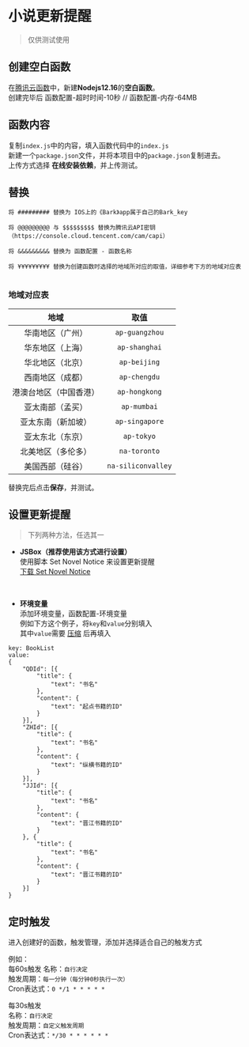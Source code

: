 # 小说更新提醒
> 仅供测试使用

## 创建空白函数

在[腾讯云函数](https://console.cloud.tencent.com/scf/index/1)中，新建**Nodejs12.16**的**空白函数**。  
创建完毕后 函数配置-超时时间-10秒  //  函数配置-内存-64MB

## 函数内容
复制`index.js`中的内容，填入函数代码中的`index.js`   
新建一个`package.json`文件，并将本项目中的`package.json`复制进去。  
上传方式选择 **在线安装依赖**，并上传测试。

## 替换
```
将 ######### 替换为 IOS上的《Bark》app属于自己的Bark_key  

将 @@@@@@@@@ 与 $$$$$$$$$ 替换为腾讯云API密钥（https://console.cloud.tencent.com/cam/capi）  

将 &&&&&&&&& 替换为 函数配置 - 函数名称  

将 ¥¥¥¥¥¥¥¥¥ 替换为创建函数时选择的地域所对应的取值，详细参考下方的地域对应表
  
```   
  
### 地域对应表
|地域|取值|
|:-:|:-:|
|华南地区（广州）|`ap-guangzhou`|
|华东地区（上海）|`ap-shanghai`|
|华北地区（北京）|`ap-beijing`|
|西南地区（成都）|`ap-chengdu`|
|港澳台地区（中国香港）|`ap-hongkong`|
|亚太南部（孟买）|`ap-mumbai`|
|亚太东南（新加坡）|`ap-singapore`|
|亚太东北（东京）|`ap-tokyo`|
|北美地区（多伦多）|`na-toronto`|
|美国西部（硅谷）|`na-siliconvalley`|   

替换完后点击**保存**，并测试。

## 设置更新提醒  
> 下列两种方法，任选其一  
- **JSBox（推荐使用该方式进行设置）**  
使用脚本 Set Novel Notice 来设置更新提醒  
[下载 Set Novel Notice](https://xteko.com/redir?name=Set+Novel+Notice&icon=icon_166.png&version=1.0&author=Liquor030&website=https://github.com/Liquor030/scf_sign/tree/master/QD_refreshUpdateinfo&url=https://raw.githubusercontent.com/Liquor030/scf_sign/master/Novel_Update_Notice/JSBox/SetNovelNotice.js)    
<br/>  

- **环境变量**  
添加环境变量，函数配置-环境变量  
例如下方这个例子，将`key`和`value`分别填入  
其中`value`需要 [压缩](https://www.bejson.com/json/format/)  后再填入
```
key: BookList
value: 
{
    "QDId": [{
        "title": {
            "text": "书名"
        },
        "content": {
            "text": "起点书籍的ID"
        }
    }],
    "ZHId": [{
        "title": {
            "text": "书名"
        },
        "content": {
            "text": "纵横书籍的ID"
        }
    }],
    "JJId": [{
        "title": {
            "text": "书名"
        },
        "content": {
            "text": "晋江书籍的ID"
        }
    }, {
        "title": {
            "text": "书名"
        },
        "content": {
            "text": "晋江书籍的ID"
        }
    }]
}
``` 
  

## 定时触发
进入创建好的函数，触发管理，添加并选择适合自己的触发方式  

例如：  
每60s触发
名称：`自行决定`  
触发周期：`每一分钟（每分钟0秒执行一次）`  
Cron表达式：`0 */1 * * * * *`

每30s触发  
名称：`自行决定`  
触发周期：`自定义触发周期`  
Cron表达式：`*/30 * * * * * *`
